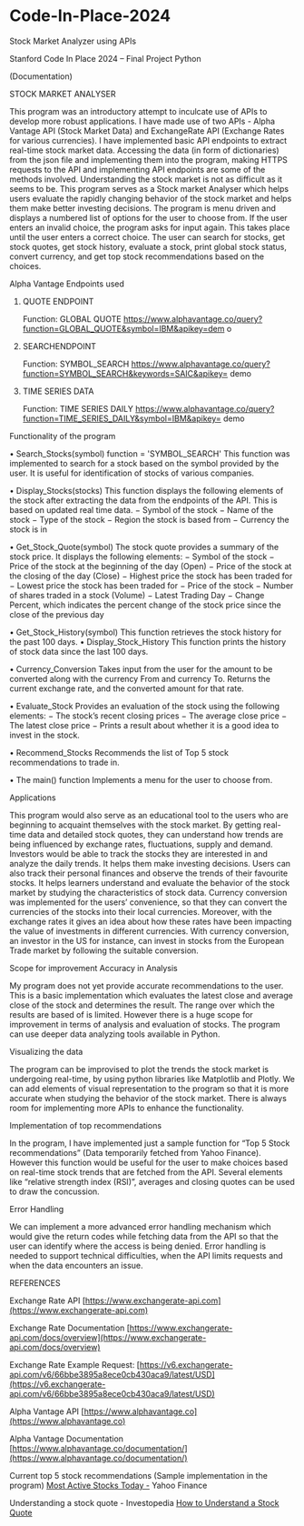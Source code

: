 # Code-In-Place-2024
Stock Market Analyzer using APIs

Stanford Code In Place 2024 – Final Project Python

(Documentation)

STOCK MARKET ANALYSER

This program was an introductory attempt to inculcate use of APIs to develop more robust applications. I have made use of two APIs - Alpha Vantage API (Stock Market Data) and ExchangeRate API (Exchange Rates for various currencies). I have implemented basic API endpoints to extract real-time stock market data. Accessing the data (in form of dictionaries) from the json file and implementing them into the program, making HTTPS requests to the API and implementing API endpoints are some of the methods involved.
Understanding the stock market is not as difficult as it seems to be. This program serves as a Stock market Analyser which helps users evaluate the rapidly changing behavior of the stock market and helps them make better investing decisions.
The program is menu driven and displays a numbered list of options for the user to choose from. If the user enters an invalid choice, the program asks for input again. This takes place until the user enters a correct choice. The user can search for stocks, get stock quotes, get stock history, evaluate a stock, print global stock status, convert currency, and get top stock recommendations based on the choices.


Alpha Vantage Endpoints used
1. QUOTE ENDPOINT
   
   Function: GLOBAL QUOTE
   https://www.alphavantage.co/query?function=GLOBAL_QUOTE&symbol=IBM&apikey=dem o

3. SEARCHENDPOINT
   
   Function: SYMBOL_SEARCH
   https://www.alphavantage.co/query?function=SYMBOL_SEARCH&keywords=SAIC&apikey= demo

5. TIME SERIES DATA
   
   Function: TIME SERIES DAILY
   https://www.alphavantage.co/query?function=TIME_SERIES_DAILY&symbol=IBM&apikey= demo


Functionality of the program

• Search_Stocks(symbol)
function = 'SYMBOL_SEARCH'
This function was implemented to search for a stock based on the symbol provided by the user. It is useful for identification of stocks of various companies.

• Display_Stocks(stocks)
This function displays the following elements of the stock after extracting the data from the endpoints of the API. This is based on updated real time data.
− Symbol of the stock
− Name of the stock
− Type of the stock
− Region the stock is based from
− Currency the stock is in

• Get_Stock_Quote(symbol)
The stock quote provides a summary of the stock price. It displays the following elements:
− Symbol of the stock
− Price of the stock at the beginning of the day (Open)
− Price of the stock at the closing of the day (Close)
− Highest price the stock has been traded for
− Lowest price the stock has been traded for
− Price of the stock
− Number of shares traded in a stock (Volume)
− Latest Trading Day
− Change Percent, which indicates the percent change of the stock price since the
close of the previous day

• Get_Stock_History(symbol)
This function retrieves the stock history for the past 100 days.
• Display_Stock_History
This function prints the history of stock data since the last 100 days.
  
• Currency_Conversion
Takes input from the user for the amount to be converted along with the currency From and currency To. Returns the current exchange rate, and the converted amount for that rate.

• Evaluate_Stock
Provides an evaluation of the stock using the following elements:
− The stock’s recent closing prices
− The average close price
− The latest close price
− Prints a result about whether it is a good idea to invest in the stock.

• Recommend_Stocks
Recommends the list of Top 5 stock recommendations to trade in.

• The main() function
Implements a menu for the user to choose from.


Applications

This program would also serve as an educational tool to the users who are beginning to acquaint themselves with the stock market. By getting real-time data and detailed stock quotes, they can understand how trends are being influenced by exchange rates, fluctuations, supply and demand.
Investors would be able to track the stocks they are interested in and analyze the daily trends. It helps them make investing decisions. Users can also track their personal finances and observe the trends of their favourite stocks. It helps learners understand and evaluate the behavior of the stock market by studying the characteristics of stock data.
Currency conversion was implemented for the users’ convenience, so that they can convert the currencies of the stocks into their local currencies. Moreover, with the exchange rates it gives an idea about how these rates have been impacting the value of investments in different currencies. With currency conversion, an investor in the US for instance, can invest in stocks from the European Trade market by following the suitable conversion.


Scope for improvement Accuracy in Analysis

My program does not yet provide accurate recommendations to the user. This is a basic implementation which evaluates the latest close and average close of the stock and determines the result. The range over which the results are based of is limited. However there is a huge scope for improvement in terms of analysis and evaluation of stocks. The program can use deeper data analyzing tools available in Python.

Visualizing the data

The program can be improvised to plot the trends the stock market is undergoing real-time, by using python libraries like Matplotlib and Plotly. We can add elements of visual representation to the program so that it is more accurate when studying the behavior of the stock market. There is always room for implementing more APIs to enhance the functionality.

Implementation of top recommendations

In the program, I have implemented just a sample function for “Top 5 Stock recommendations” (Data temporarily fetched from Yahoo Finance). However this function would be useful for the user to make choices based on real-time stock trends that are fetched from the API. Several elements like “relative strength index (RSI)”, averages and closing quotes can be used to draw the concussion.

Error Handling

We can implement a more advanced error handling mechanism which would give the return codes while fetching data from the API so that the user can identify where the access is being denied. Error handling is needed to support technical difficulties, when the API limits requests and when the data encounters an issue.


REFERENCES

Exchange Rate API
[https://www.exchangerate-api.com](https://www.exchangerate-api.com)

Exchange Rate Documentation
[https://www.exchangerate-api.com/docs/overview](https://www.exchangerate-api.com/docs/overview)

Exchange Rate Example Request:
[https://v6.exchangerate-api.com/v6/66bbe3895a8ece0cb430aca9/latest/USD](https://v6.exchangerate-api.com/v6/66bbe3895a8ece0cb430aca9/latest/USD)

Alpha Vantage API
[https://www.alphavantage.co](https://www.alphavantage.co)
    
Alpha Vantage Documentation
[https://www.alphavantage.co/documentation/](https://www.alphavantage.co/documentation/)

Current top 5 stock recommendations (Sample implementation in the program)
[Most Active Stocks Today -](https://finance.yahoo.com/most-active/) Yahoo Finance

Understanding a stock quote - Investopedia
[How to Understand a Stock Quote](https://www.investopedia.com/articles/investing/093014/stock-quotes-explained.asp)
